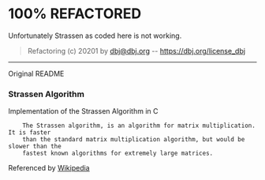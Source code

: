 # 100% REFACTORED 

Unfortunately Strassen as coded here is not working. 

> Refactoring (c) 20201 by dbj@dbj.org -- https://dbj.org/license_dbj 


---

Original README

### Strassen Algorithm

Implementation of the Strassen Algorithm in C

        The Strassen algorithm, is an algorithm for matrix multiplication. It is faster
        than the standard matrix multiplication algorithm, but would be slower than the
        fastest known algorithms for extremely large matrices.

Referenced by [Wikipedia](https://en.wikipedia.org/wiki/Strassen_algorithm)
